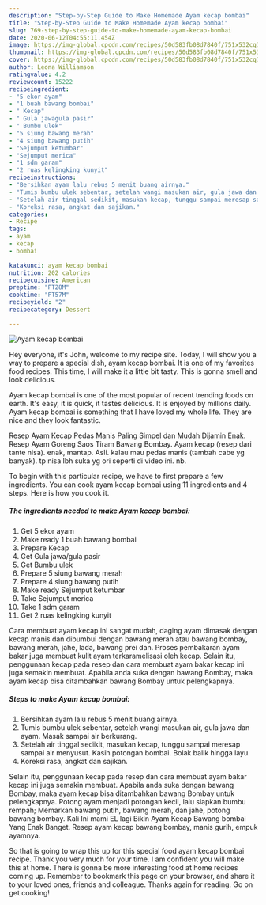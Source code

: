```yaml
---
description: "Step-by-Step Guide to Make Homemade Ayam kecap bombai"
title: "Step-by-Step Guide to Make Homemade Ayam kecap bombai"
slug: 769-step-by-step-guide-to-make-homemade-ayam-kecap-bombai
date: 2020-06-12T04:55:11.454Z
image: https://img-global.cpcdn.com/recipes/50d583fb08d7840f/751x532cq70/ayam-kecap-bombai-foto-resep-utama.jpg
thumbnail: https://img-global.cpcdn.com/recipes/50d583fb08d7840f/751x532cq70/ayam-kecap-bombai-foto-resep-utama.jpg
cover: https://img-global.cpcdn.com/recipes/50d583fb08d7840f/751x532cq70/ayam-kecap-bombai-foto-resep-utama.jpg
author: Leona Williamson
ratingvalue: 4.2
reviewcount: 15222
recipeingredient:
- "5 ekor ayam"
- "1 buah bawang bombai"
- " Kecap"
- " Gula jawagula pasir"
- " Bumbu ulek"
- "5 siung bawang merah"
- "4 siung bawang putih"
- "Sejumput ketumbar"
- "Sejumput merica"
- "1 sdm garam"
- "2 ruas kelingking kunyit"
recipeinstructions:
- "Bersihkan ayam lalu rebus 5 menit buang airnya."
- "Tumis bumbu ulek sebentar, setelah wangi masukan air, gula jawa dan ayam. Masak sampai air berkurang."
- "Setelah air tinggal sedikit, masukan kecap, tunggu sampai meresap sampai air menyusut. Kasih potongan bombai. Bolak balik hingga layu."
- "Koreksi rasa, angkat dan sajikan."
categories:
- Recipe
tags:
- ayam
- kecap
- bombai

katakunci: ayam kecap bombai 
nutrition: 202 calories
recipecuisine: American
preptime: "PT28M"
cooktime: "PT57M"
recipeyield: "2"
recipecategory: Dessert

---
```



![Ayam kecap bombai](https://img-global.cpcdn.com/recipes/50d583fb08d7840f/751x532cq70/ayam-kecap-bombai-foto-resep-utama.jpg)

Hey everyone, it's John, welcome to my recipe site. Today, I will show you a way to prepare a special dish, ayam kecap bombai. It is one of my favorites food recipes. This time, I will make it a little bit tasty. This is gonna smell and look delicious.

Ayam kecap bombai is one of the most popular of recent trending foods on earth. It's easy, it is quick, it tastes delicious. It is enjoyed by millions daily. Ayam kecap bombai is something that I have loved my whole life. They are nice and they look fantastic.

Resep Ayam Kecap Pedas Manis Paling Simpel dan Mudah Dijamin Enak. Resep Ayam Goreng Saos Tiram Bawang Bombay. Ayam kecap (resep dari tante nisa). enak, mantap. Asli. kalau mau pedas manis (tambah cabe yg banyak). tp nisa lbh suka yg ori seperti di video ini. nb.


To begin with this particular recipe, we have to first prepare a few ingredients. You can cook ayam kecap bombai using 11 ingredients and 4 steps. Here is how you cook it.

<!--inarticleads1-->

##### The ingredients needed to make Ayam kecap bombai:

1. Get 5 ekor ayam
1. Make ready 1 buah bawang bombai
1. Prepare  Kecap
1. Get  Gula jawa/gula pasir
1. Get  Bumbu ulek
1. Prepare 5 siung bawang merah
1. Prepare 4 siung bawang putih
1. Make ready Sejumput ketumbar
1. Take Sejumput merica
1. Take 1 sdm garam
1. Get 2 ruas kelingking kunyit


Cara membuat ayam kecap ini sangat mudah, daging ayam dimasak dengan kecap manis dan dibumbui dengan bawang merah atau bawang bombay, bawang merah, jahe, lada, bawang prei dan. Proses pembakaran ayam bakar juga membuat kulit ayam terkaramelisasi oleh kecap. Selain itu, penggunaan kecap pada resep dan cara membuat ayam bakar kecap ini juga semakin membuat. Apabila anda suka dengan bawang Bombay, maka ayam kecap bisa ditambahkan bawang Bombay untuk pelengkapnya. 

<!--inarticleads2-->

##### Steps to make Ayam kecap bombai:

1. Bersihkan ayam lalu rebus 5 menit buang airnya.
1. Tumis bumbu ulek sebentar, setelah wangi masukan air, gula jawa dan ayam. Masak sampai air berkurang.
1. Setelah air tinggal sedikit, masukan kecap, tunggu sampai meresap sampai air menyusut. Kasih potongan bombai. Bolak balik hingga layu.
1. Koreksi rasa, angkat dan sajikan.


Selain itu, penggunaan kecap pada resep dan cara membuat ayam bakar kecap ini juga semakin membuat. Apabila anda suka dengan bawang Bombay, maka ayam kecap bisa ditambahkan bawang Bombay untuk pelengkapnya. Potong ayam menjadi potongan kecil, lalu siapkan bumbu rempah; Memarkan bawang putih, bawang merah, dan jahe, potong bawang bombay. Kali Ini mami EL lagi Bikin Ayam Kecap Bawang bombai Yang Enak Banget. Resep ayam kecap bawang bombay, manis gurih, empuk ayamnya. 

So that is going to wrap this up for this special food ayam kecap bombai recipe. Thank you very much for your time. I am confident you will make this at home. There is gonna be more interesting food at home recipes coming up. Remember to bookmark this page on your browser, and share it to your loved ones, friends and colleague. Thanks again for reading. Go on get cooking!
